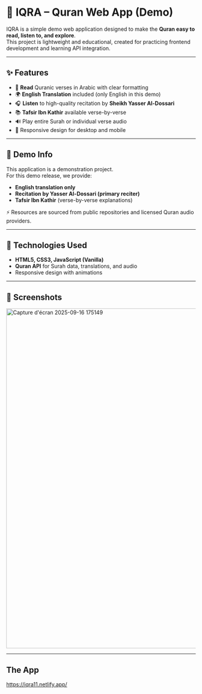 # 📖 IQRA – Quran Web App (Demo)

IQRA is a simple demo web application designed to make the **Quran easy to read, listen to, and explore**.  
This project is lightweight and educational, created for practicing frontend development and learning API integration.

---

## ✨ Features

- 📖 **Read** Quranic verses in Arabic with clear formatting  
- 🌍 **English Translation** included (only English in this demo)  
- 🎧 **Listen** to high-quality recitation by **Sheikh Yasser Al-Dossari**  
- 📚 **Tafsir Ibn Kathir** available verse-by-verse  
- 🔊 Play entire Surah or individual verse audio  
- 📱 Responsive design for desktop and mobile  

---

## 📂 Demo Info
This application is a demonstration project.  
For this demo release, we provide:

- **English translation only**  
- **Recitation by Yasser Al-Dossari (primary reciter)**  
- **Tafsir Ibn Kathir** (verse-by-verse explanations)  

⚡ Resources are sourced from public repositories and licensed Quran audio providers.  

---

## 🚀 Technologies Used
- **HTML5, CSS3, JavaScript (Vanilla)**  
- **Quran API** for Surah data, translations, and audio  
- Responsive design with animations  

---

## 📸 Screenshots
<img width="1895" height="902" alt="Capture d'écran 2025-09-16 175149" src="https://github.com/user-attachments/assets/177d9244-631b-4c8e-815d-b1fdba0e179c" />


---
## The App 
https://iqra11.netlify.app/
